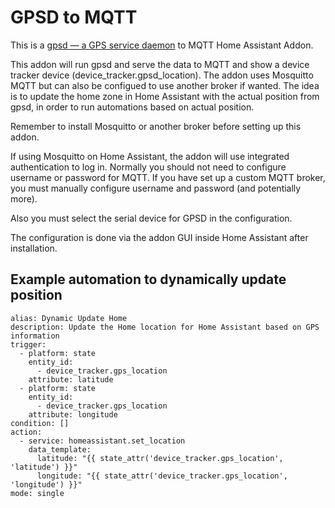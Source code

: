 # GPSD to MQTT

This is a [gpsd — a GPS service daemon](https://gpsd.gitlab.io/gpsd/) to MQTT Home Assistant Addon.

This addon will run gpsd and serve the data to MQTT and show a device tracker device (device_tracker.gpsd_location). The addon uses Mosquitto MQTT but can also be configued to use another broker if wanted. The idea is to update the home zone in Home Assistant with the actual position from gpsd, in order to run automations based on actual position.

Remember to install Mosquitto or another broker before setting up this addon.

If using Mosquitto on Home Assistant, the addon will use integrated authentication to log in. Normally you should not need to configure username or password for MQTT. If you have set up a custom MQTT broker, you must manually configure username and password (and potentially more).

Also you must select the serial device for GPSD in the configuration.

The configuration is done via the addon GUI inside Home Assistant after installation.

## Example automation to dynamically update position

    alias: Dynamic Update Home
    description: Update the Home location for Home Assistant based on GPS information
    trigger:
      - platform: state
        entity_id:
          - device_tracker.gps_location
        attribute: latitude
      - platform: state
        entity_id:
          - device_tracker.gps_location
        attribute: longitude
    condition: []
    action:
      - service: homeassistant.set_location
        data_template:
          latitude: "{{ state_attr('device_tracker.gps_location', 'latitude') }}"
          longitude: "{{ state_attr('device_tracker.gps_location', 'longitude') }}"
    mode: single
